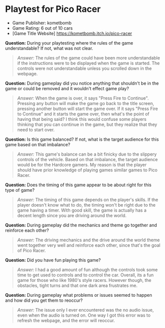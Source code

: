# Playtest for Pico Racer

* Game Publisher: kometbomb
* Game Rating: 6 out of 10 cars
* [Game Title Website] https://kometbomb.itch.io/pico-racer

**Question:** During your playtesting where the rules of the game understandable? If not, what was not clear.
> _Answer:_ The rules of the game could have been more understandable if the instructions were to be displayed when the game is started. The controls were not understandable unless you scrolled down in the webpage.

**Question:** During gameplay did you notice anything that shouldn't be in the game or could be removed and it wouldn't effect game play?
> _Answer:_ When the game is over, it says "Press Fire to Continue". Pressing any button will make the game go back to the title screen, pressing another button will start the game over. If it says "Press Fire to Continue" and it starts the game over, then what's the point of having that being said? I think this would confuse some players thinking that you can continue in the game, but they realize that they need to start over.

**Question:** Is this game balanced? If not, what is the target audience for this game based on that imbalance?
> _Answer:_ This game's balance can be a bit finicky due to the slippery controls of the vehicle. Based on that imbalance, the target audience would be for the Hardcore gamers. My reason is that the player should have prior knowledge of playing games similar games to Pico Racer.

**Question:** Does the timing of this game appear to be about right for this type of game?
> _Answer:_ The timing of this game depends on the player's skills. If the player doesn't know what to do, the timing won't be right due to the game having a timer. With good skill, the game is actually has a decent length since you are driving around the world.

**Question:** During gameplay did the mechanics and theme go together and reinforce each other?
> _Answer:_ The driving mechanics and the drive around the world theme went together very well and reinforce each other, since that's the goal of Pico Racer.

**Question:** Did you have fun playing this game?
> _Answer:_ I had a good amount of fun although the controls took some time to get used to controls and to control the car. Overall, its a fun game for those who like 1980's style racers. However though, the obstacles, tight turns and that one dark area frustrates me.

**Question:** During gameplay what problems or issues seemed to happen and how did you get them to reoccur?
> _Answer:_ The issue only I ever encountered was the no audio issue, even when the audio is turned on. One way I got this error was to refresh the webpage, and the error will reoccur.
